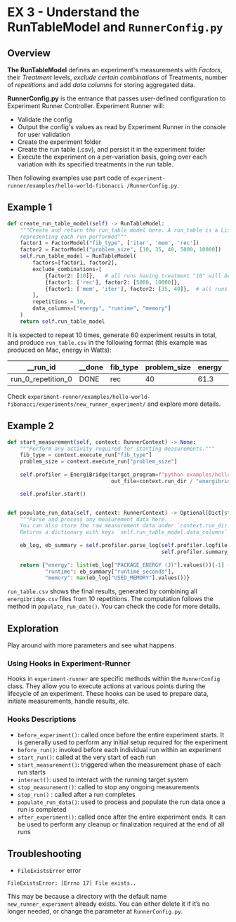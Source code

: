 # EX 3 - Understand the RunTableModel and `RunnerConfig.py`
## Overview

**The RunTableModel** defines an experiment's measurements with *Factors*, their *Treatment* levels, *exclude certain combinations* of Treatments, number of *repetitions* and add *data columns* for storing aggregated data.

**RunnerConfig.py** is the entrance that passes user-defined configuration to Experiment Runner Controller. Experiment Runner will:
- Validate the config
- Output the config's values as read by Experiment Runner in the console for user validation
- Create the experiment folder
- Create the run table (.csv), and persist it in the experiment folder
- Execute the experiment on a per-variation basis, going over each variation with its specified treatments in the run table.


Then following examples use part code of `experiment-runner/examples/hello-world-fibonacci
/RunnerConfig.py`.
## Example 1 

```python
def create_run_table_model(self) -> RunTableModel:
    """Create and return the run_table model here. A run_table is a List (rows) of tuples (columns),
    representing each run performed"""
    factor1 = FactorModel("fib_type", ['iter', 'mem', 'rec'])
    factor2 = FactorModel("problem_size", [10, 35, 40, 5000, 10000])
    self.run_table_model = RunTableModel(
        factors=[factor1, factor2],
        exclude_combinations=[
            {factor2: [10]},   # all runs having treatment "10" will be excluded
            {factor1: ['rec'], factor2: [5000, 10000]},
            {factor1: ['mem', 'iter'], factor2: [35, 40]},  # all runs having the combination ("iter", 30) will be excluded
        ],
        repetitions = 10,
        data_columns=["energy", "runtime", "memory"]
    )
    return self.run_table_model

```
It is expected to repeat 10 times, generate 60 experiment results in total, and produce `run_table.csv` in the following format (this example was produced on Mac, energy in Watts):

|__run_id | __done | fib_type | problem_size | energy | runtime | memory|
| ------------- | ------------- |-------------| ------------- | ------------- |-------------|-------------|
|run_0_repetition_0 | DONE | rec | 40 | 61.3 | 21.9402 | 10778673152|

Check `experiment-runner/examples/hello-world-fibonacci/experiments/new_runner_experiment/` and explore more details.


## Example 2 

```python
def start_measurement(self, context: RunnerContext) -> None:
    """Perform any activity required for starting measurements."""
    fib_type = context.execute_run["fib_type"]
    problem_size = context.execute_run["problem_size"]
    
    self.profiler = EnergiBridge(target_program=f"python examples/hello-world-fibonacci/fibonacci_{fib_type}.py {problem_size}",
                                 out_file=context.run_dir / "energibridge.csv")

    self.profiler.start()
```

```python

def populate_run_data(self, context: RunnerContext) -> Optional[Dict[str, Any]]:
    """Parse and process any measurement data here.
    You can also store the raw measurement data under `context.run_dir`
    Returns a dictionary with keys `self.run_table_model.data_columns` and their values populated"""
    
    eb_log, eb_summary = self.profiler.parse_log(self.profiler.logfile, 
                                                 self.profiler.summary_logfile)
    
    return {"energy": list(eb_log["PACKAGE_ENERGY (J)"].values())[-1] - list(eb_log["PACKAGE_ENERGY (J)"].values())[0],  # Linux Output
            "runtime": eb_summary["runtime_seconds"], 
            "memory": max(eb_log["USED_MEMORY"].values())}
```

`run_table.csv` shows the final results, generated by combining all `energibridge.csv` files from 10 repetitions. The computation follows the method in `populate_run_date()`. You can check the code for more details.

## Exploration
Play around with more parameters and see what happens.

### Using Hooks in Experiment-Runner
Hooks in `experiment-runner` are specific methods within the `RunnerConfig` class. They allow you to execute actions at various points during the lifecycle of an experiment. These hooks can be used to prepare data, initiate measurements, handle results, etc.

### Hooks Descriptions
 - `before_experiment()`: called once before the entire experiment starts. It is generally used to perform any initial setup required for the experiment
 - `before_run()`: invoked before each individual run within an experiment
 - `start_run()`: called at the very start of each run
 - `start_measurement()`: triggered when the measurement phase of each run starts
 - `interact()`: used to interact with the running target system
 - `stop_measurement()`: called to stop any ongoing measurements 
 - `stop_run()` : called after a run completes
 - `populate_run_data()`: used to process and populate the run data once a run is completed
 - `after_experiment()`: called once after the entire experiment ends. It can be used to perform any cleanup or finalization required at the end of all runs

## Troubleshooting
- `FileExistsError` error
```
FileExistsError: [Errno 17] File exists..
```
This may be because a directory with the default name `new_runner_experiment` already exists. You can either delete it if it’s no longer needed, or change the parameter at `RunnerConfig.py`.


